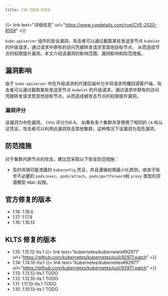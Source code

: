 ```yaml
---
title: CVE-2020-8559
---
```


{{< link text="详细信息" url="https://www.cvedetails.com/cve/CVE-2020-8559" >}}

`kube-apiserver` 组件的安全漏洞，攻击者可以通过截取某些发送至节点 `kubelet` 的升级请求，通过请求中原有的访问凭据转发请求至其他目标节点，
从而造成节点的权限提升漏洞。本文介绍该漏洞的影响范围、漏洞影响和防范措施。

## 漏洞影响

由于 `kube-apiserver` 中在升级请求的代理后端中允许将请求传播回源客户端，攻击者可以通过截取某些发送至节点 `kubelet` 的升级请求，通过请求中原有的访问凭据转发请求至其他目标节点，从而造成被攻击节点的权限提升漏洞。

### 漏洞评分

该漏洞为中危漏洞， `CVSS` 评分为6.4。
如果有多个集群共享使用了相同的 `CA` 和认证凭证，攻击者可以利用此漏洞攻击其他集群，这种情况下该漏洞为高危漏洞。

## 防范措施

对于集群内跨节点的攻击，建议您采取以下安全防范措施：
- 及时吊销可能泄露的 `kubeconfig` 凭证，并且遵循权限最小化原则，收敛子账号不必要的 `pods/exec`、`pods/attach`、`pods/portforward`和 `proxy` 类型的资源模型 `RBAC` 权限。

## 官方修复的版本

- 1.18: 1.18.6
- 1.17: 1.17.9
- 1.16: 1.16.13

## KLTS 修复的版本

- 1.15: 1.15.12-lts.1 {{< link text="kubernetes/kubernetes#92971" url="https://github.com/kubernetes/kubernetes/pull/92971.patch" >}}
- 1.14: 1.14.10-lts.1 {{< link text="kubernetes/kubernetes#92971" url="https://github.com/kubernetes/kubernetes/pull/92971.patch" >}}
- 1.13: 1.13.12-lts.1 TODO
- 1.12: 1.12.10-lts.1 TODO
- 1.11: 1.11.10-lts.1 TODO
- 1.10: 1.10.13-lts.1 TODO
